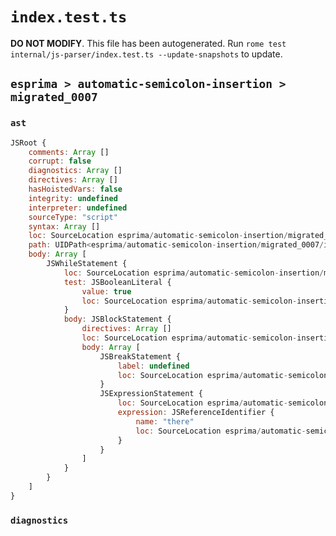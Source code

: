 # `index.test.ts`

**DO NOT MODIFY**. This file has been autogenerated. Run `rome test internal/js-parser/index.test.ts --update-snapshots` to update.

## `esprima > automatic-semicolon-insertion > migrated_0007`

### `ast`

```javascript
JSRoot {
	comments: Array []
	corrupt: false
	diagnostics: Array []
	directives: Array []
	hasHoistedVars: false
	integrity: undefined
	interpreter: undefined
	sourceType: "script"
	syntax: Array []
	loc: SourceLocation esprima/automatic-semicolon-insertion/migrated_0007/input.js 1:0-3:0
	path: UIDPath<esprima/automatic-semicolon-insertion/migrated_0007/input.js>
	body: Array [
		JSWhileStatement {
			loc: SourceLocation esprima/automatic-semicolon-insertion/migrated_0007/input.js 1:0-2:8
			test: JSBooleanLiteral {
				value: true
				loc: SourceLocation esprima/automatic-semicolon-insertion/migrated_0007/input.js 1:7-1:11
			}
			body: JSBlockStatement {
				directives: Array []
				loc: SourceLocation esprima/automatic-semicolon-insertion/migrated_0007/input.js 1:13-2:8
				body: Array [
					JSBreakStatement {
						label: undefined
						loc: SourceLocation esprima/automatic-semicolon-insertion/migrated_0007/input.js 1:15-1:20
					}
					JSExpressionStatement {
						loc: SourceLocation esprima/automatic-semicolon-insertion/migrated_0007/input.js 2:0-2:6
						expression: JSReferenceIdentifier {
							name: "there"
							loc: SourceLocation esprima/automatic-semicolon-insertion/migrated_0007/input.js 2:0-2:5 (there)
						}
					}
				]
			}
		}
	]
}
```

### `diagnostics`

```

```
